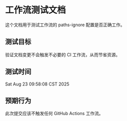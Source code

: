 # 工作流测试文档

这个文档用于测试工作流的 paths-ignore 配置是否正确工作。

## 测试目标
验证文档变更不会触发不必要的 CI 工作流，从而节省资源。

## 测试时间
Sat Aug 23 09:58:08 CST 2025

## 预期行为
此次提交应该不触发任何 GitHub Actions 工作流。

